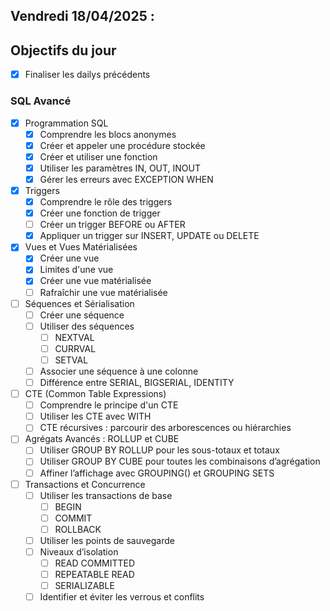 ## Vendredi 18/04/2025 :

## Objectifs du jour

- [X] Finaliser les dailys précédents

### SQL Avancé

- [X] Programmation SQL
  - [X] Comprendre les blocs anonymes
  - [X] Créer et appeler une procédure stockée
  - [X] Créer et utiliser une fonction
  - [X] Utiliser les paramètres IN, OUT, INOUT
  - [X] Gérer les erreurs avec EXCEPTION WHEN

- [X] Triggers
  - [X] Comprendre le rôle des triggers
  - [X] Créer une fonction de trigger
  - [ ] Créer un trigger BEFORE ou AFTER
  - [X] Appliquer un trigger sur INSERT, UPDATE ou DELETE
  
- [X] Vues et Vues Matérialisées
  - [X] Créer une vue
  - [X] Limites d'une vue
  - [X] Créer une vue matérialisée
  - [ ] Rafraîchir une vue matérialisée
  
- [ ] Séquences et Sérialisation
  - [ ] Créer une séquence
  - [ ] Utiliser des séquences 
    - [ ] NEXTVAL
    - [ ] CURRVAL
    - [ ] SETVAL
  - [ ] Associer une séquence à une colonne
  - [ ] Différence entre SERIAL, BIGSERIAL, IDENTITY

- [ ] CTE (Common Table Expressions)
  - [ ] Comprendre le principe d'un CTE
  - [ ] Utiliser les CTE avec WITH
  - [ ] CTE récursives : parcourir des arborescences ou hiérarchies

- [ ] Agrégats Avancés : ROLLUP et CUBE
  - [ ] Utiliser GROUP BY ROLLUP pour les sous-totaux et totaux
  - [ ] Utiliser GROUP BY CUBE pour toutes les combinaisons d’agrégation
  - [ ] Affiner l’affichage avec GROUPING() et GROUPING SETS

- [ ] Transactions et Concurrence
  - [ ] Utiliser les transactions de base
    - [ ] BEGIN
    - [ ] COMMIT
    - [ ] ROLLBACK
  - [ ] Utiliser les points de sauvegarde
  - [ ] Niveaux d’isolation 
    - [ ] READ COMMITTED
	- [ ] REPEATABLE READ
	- [ ] SERIALIZABLE
  - [ ] Identifier et éviter les verrous et conflits

